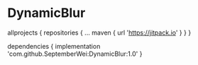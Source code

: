 # DynamicBlur

allprojects {
		repositories {
			...
			maven { url 'https://jitpack.io' }
		}
	}
  
  dependencies {
	        implementation 'com.github.SeptemberWei:DynamicBlur:1.0'
	}
